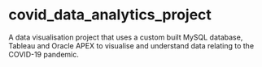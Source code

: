 # covid_data_analytics_project
A data visualisation project that uses a custom built MySQL database, Tableau and Oracle APEX to visualise and understand data relating to the COVID-19 pandemic.
